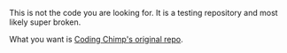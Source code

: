This is not the code you are looking for. It is a testing repository and most likely super broken.

What you want is [Coding Chimp's original repo](https://github.com/coding-chimp/status-board-widgets).

